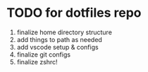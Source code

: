 # TODO for dotfiles repo

1. finalize home directory structure
1. add things to path as needed
1. add vscode setup & configs
1. finalize git configs
1. finalize zshrc!
